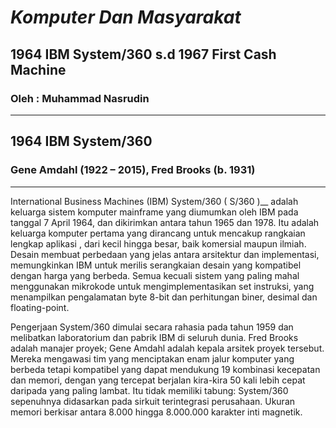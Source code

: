 # ___Komputer Dan Masyarakat___
## __1964 IBM System/360 s.d 1967 First Cash Machine__
### Oleh : Muhammad Nasrudin
___
## __1964 IBM System/360__
### __Gene Amdahl__ (1922 – 2015), __Fred Brooks__ (b. 1931)
___

International Business Machines (IBM) System/360 ( S/360 )__ adalah keluarga sistem komputer mainframe yang diumumkan oleh IBM pada tanggal 7 April 1964, dan dikirimkan antara tahun 1965 dan 1978. Itu adalah keluarga komputer pertama yang dirancang untuk mencakup rangkaian lengkap aplikasi , dari kecil hingga besar, baik komersial maupun ilmiah. Desain membuat perbedaan yang jelas antara arsitektur dan implementasi, memungkinkan IBM untuk merilis serangkaian desain yang kompatibel dengan harga yang berbeda. Semua kecuali sistem yang paling mahal menggunakan mikrokode untuk mengimplementasikan set instruksi, yang menampilkan pengalamatan byte 8-bit dan perhitungan biner, desimal dan floating-point.

Pengerjaan System/360 dimulai secara rahasia pada tahun 1959 dan melibatkan laboratorium dan pabrik IBM di seluruh dunia. Fred Brooks adalah manajer proyek; Gene Amdahl adalah kepala arsitek proyek tersebut. Mereka mengawasi tim yang menciptakan enam jalur komputer yang berbeda tetapi kompatibel yang dapat mendukung 19 kombinasi kecepatan dan memori, dengan yang tercepat berjalan kira-kira 50 kali lebih cepat daripada yang paling lambat. Itu tidak memiliki tabung: System/360 sepenuhnya didasarkan pada sirkuit terintegrasi perusahaan. Ukuran memori berkisar antara 8.000 hingga 8.000.000 karakter inti magnetik.
